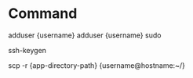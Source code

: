 # Command
adduser {username}
adduser {username} sudo

ssh-keygen

scp -r {app-directory-path} {username@hostname:~/}